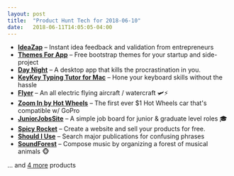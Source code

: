 ```yaml
---
layout: post
title:  "Product Hunt Tech for 2018-06-10"
date:   2018-06-11T14:05:05-04:00
---
```


* **[IdeaZap](https://www.producthunt.com/posts/ideazap?utm_campaign=producthunt-api&utm_medium=api&utm_source=Application%3A+Daily+Digest+RSS+%28ID%3A+3202%29)** – Instant idea feedback and validation from entrepreneurs
* **[Themes For App](https://www.producthunt.com/posts/themes-for-app?utm_campaign=producthunt-api&utm_medium=api&utm_source=Application%3A+Daily+Digest+RSS+%28ID%3A+3202%29)** – Free bootstrap themes for your startup and side-project
* **[Day Night](https://www.producthunt.com/posts/day-night?utm_campaign=producthunt-api&utm_medium=api&utm_source=Application%3A+Daily+Digest+RSS+%28ID%3A+3202%29)** – A desktop app that kills the procrastination in you.
* **[KeyKey Typing Tutor for Mac](https://www.producthunt.com/posts/keykey-typing-tutor-for-mac?utm_campaign=producthunt-api&utm_medium=api&utm_source=Application%3A+Daily+Digest+RSS+%28ID%3A+3202%29)** – Hone your keyboard skills without the hassle
* **[Flyer](https://www.producthunt.com/posts/flyer?utm_campaign=producthunt-api&utm_medium=api&utm_source=Application%3A+Daily+Digest+RSS+%28ID%3A+3202%29)** – An all electric flying aircraft / watercraft 🛩⚡
* **[Zoom In by Hot Wheels](https://www.producthunt.com/posts/zoom-in-by-hot-wheels?utm_campaign=producthunt-api&utm_medium=api&utm_source=Application%3A+Daily+Digest+RSS+%28ID%3A+3202%29)** – The first ever $1 Hot Wheels car that's compatible w/ GoPro
* **[JuniorJobsSite](https://www.producthunt.com/posts/juniorjobssite?utm_campaign=producthunt-api&utm_medium=api&utm_source=Application%3A+Daily+Digest+RSS+%28ID%3A+3202%29)** – A simple job board for junior & graduate level roles 🎓
* **[Spicy Rocket](https://www.producthunt.com/posts/spicy-rocket?utm_campaign=producthunt-api&utm_medium=api&utm_source=Application%3A+Daily+Digest+RSS+%28ID%3A+3202%29)** – Create a website and sell your products for free.
* **[Should I Use](https://www.producthunt.com/posts/should-i-use?utm_campaign=producthunt-api&utm_medium=api&utm_source=Application%3A+Daily+Digest+RSS+%28ID%3A+3202%29)** – Search major publications for confusing phrases
* **[SoundForest](https://www.producthunt.com/posts/soundforest?utm_campaign=producthunt-api&utm_medium=api&utm_source=Application%3A+Daily+Digest+RSS+%28ID%3A+3202%29)** – Compose music by organizing a forest of musical animals 🐵

… and [4 more](https://www.producthunt.com/tech) products